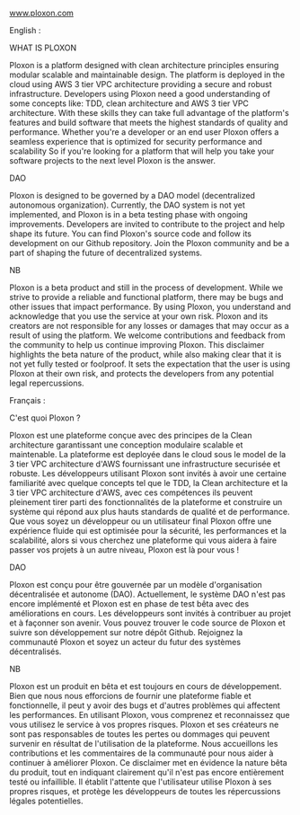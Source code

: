 www.ploxon.com 

English : 

WHAT IS PLOXON

Ploxon is a platform designed with clean architecture principles ensuring modular scalable and maintainable design. The platform is deployed in the cloud using AWS 3 tier VPC architecture providing a secure and robust infrastructure.
Developers using Ploxon need a good understanding of some concepts like: TDD, clean architecture and AWS 3 tier VPC architecture. With these skills they can take full advantage of the platform's features and build software that meets the highest standards of quality and performance.
Whether you're a developer or an end user Ploxon offers a seamless experience that is optimized for security performance and scalability So if you're looking for a platform that will help you take your software projects to the next level Ploxon is the answer.

DAO

Ploxon is designed to be governed by a DAO model (decentralized autonomous organization). Currently, the DAO system is not yet implemented, and Ploxon is in a beta testing phase with ongoing improvements. Developers are invited to contribute to the project and help shape its future.
You can find Ploxon's source code and follow its development on our Github repository. Join the Ploxon community and be a part of shaping the future of decentralized systems.

NB

Ploxon is a beta product and still in the process of development. While we strive to provide a reliable and functional platform, there may be bugs and other issues that impact performance. By using Ploxon, you understand and acknowledge that you use the service at your own risk. Ploxon and its creators are not responsible for any losses or damages that may occur as a result of using the platform. We welcome contributions and feedback from the community to help us continue improving Ploxon.
This disclaimer highlights the beta nature of the product, while also making clear that it is not yet fully tested or foolproof. It sets the expectation that the user is using Ploxon at their own risk, and protects the developers from any potential legal repercussions.


Français : 

C'est quoi Ploxon ?

Ploxon est une plateforme conçue avec des principes de la Clean architecture garantissant une conception modulaire scalable et maintenable. La plateforme est deployée dans le cloud sous le model de la 3 tier VPC architecture d'AWS fournissant une infrastructure securisée et robuste.
Les développeurs utilisant Ploxon sont invités à avoir une certaine familiarité avec quelque concepts tel que le TDD, la Clean architecture et la 3 tier VPC architecture d'AWS, avec ces compétences ils peuvent pleinement tirer parti des fonctionnalités de la plateforme et construire un système qui répond aux plus hauts standards de qualité et de performance.
Que vous soyez un développeur ou un utilisateur final Ploxon offre une expérience fluide qui est optimisée pour la sécurité, les performances et la scalabilité, alors si vous cherchez une plateforme qui vous aidera à faire passer vos projets à un autre niveau, Ploxon est là pour vous !

DAO

Ploxon est conçu pour être gouvernée par un modèle d'organisation décentralisée et autonome (DAO). Actuellement, le système DAO n'est pas encore implémenté et Ploxon est en phase de test bêta avec des améliorations en cours.
Les développeurs sont invités à contribuer au projet et à façonner son avenir. Vous pouvez trouver le code source de Ploxon et suivre son développement sur notre dépôt Github. Rejoignez la communauté Ploxon et soyez un acteur du futur des systèmes décentralisés.

NB

Ploxon est un produit en bêta et est toujours en cours de développement. Bien que nous nous efforcions de fournir une plateforme fiable et fonctionnelle, il peut y avoir des bugs et d'autres problèmes qui affectent les performances. En utilisant Ploxon, vous comprenez et reconnaissez que vous utilisez le service à vos propres risques. Ploxon et ses créateurs ne sont pas responsables de toutes les pertes ou dommages qui peuvent survenir en résultat de l'utilisation de la plateforme. Nous accueillons les contributions et les commentaires de la communauté pour nous aider à continuer à améliorer Ploxon.
Ce disclaimer met en évidence la nature bêta du produit, tout en indiquant clairement qu'il n'est pas encore entièrement testé ou infaillible. Il établit l'attente que l'utilisateur utilise Ploxon à ses propres risques, et protège les développeurs de toutes les répercussions légales potentielles.
